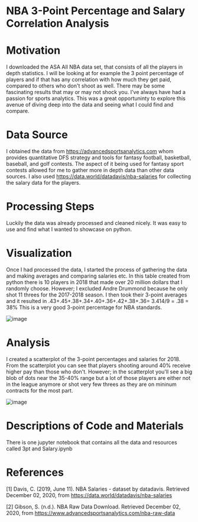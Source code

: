 # NBA 3-Point Percentage and Salary Correlation Analysis

# Motivation
I downloaded the ASA All NBA data set, that consists of all the players in depth statistics. I will be looking at for example the 3 point percentage of players and if that has any correlation with how much they get paid, compared to others who don't shoot as well. There may be some fascinating results that may or may not shock you. I've always have had a passion for sports analytics. This was a great opportuninty to explore this avenue of diving deep into the data and seeing what I could find and compare. 
# Data Source
I obtained the data from https://advancedsportsanalytics.com whom provides quantitative DFS strategy and tools for fantasy football, basketball, baseball, and golf contests. The aspect of it being used for fantasy sport contests allowed for me to gather more in depth data than other data sources. I also used https://data.world/datadavis/nba-salaries for collecting the salary data for the players. 
# Processing Steps
Luckily the data was already processed and cleaned nicely. It was easy to use and find what I wanted to showcase on python. 
# Visualization
Once I had processed the data, I started the process of gathering the data and making averages and comparing salaries etc. In this table created from python there is 10 players in 2018 that made over 20 million dollars that I randomly choose. However; I excluded Andre Drummond because he only shot 11 threes for the 2017-2018 season. I then took their 3-point averages and it resulted in .43+.45+.38+.34+.40+.36+.42+.38+.36= 3.414/9 = .38 = 38% This is a very good 3-point percentage for NBA standards. 



![image](https://user-images.githubusercontent.com/72041283/100938903-529c6d00-34aa-11eb-910c-9a0eb348a459.png)






# Analysis
I created a scatterplot of the 3-point percentages and salaries for 2018. From the scatterplot you can see that players shooting around 40% receive higher pay than those who don't. However; in the scatterplot you'll see a big blob of dots near the 35-40% range but a lot of those players are either not in the league anymore or shot very few threes as they are on mininum contracts for the most part. 




![image](https://user-images.githubusercontent.com/72041283/100938994-6fd13b80-34aa-11eb-8bf7-4d2c46b126cc.png)


# Descriptions of Code and Materials
There is one jupyter notebook that contains all the data and resources called 3pt and Salary.ipynb

# References

[1] Davis, C. (2019, June 11). NBA Salaries - dataset by datadavis. Retrieved December 02, 2020, from https://data.world/datadavis/nba-salaries

[2] Gibson, S. (n.d.). NBA Raw Data Download. Retrieved December 02, 2020, from https://www.advancedsportsanalytics.com/nba-raw-data

